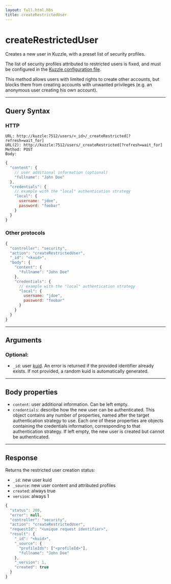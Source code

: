 ```yaml
---
layout: full.html.hbs
title: createRestrictedUser
---
```


# createRestrictedUser

<SinceBadge version="1.0.0" />

Creates a new user in Kuzzle, with a preset list of security profiles.

The list of security profiles attributed to restricted users is fixed, and must be configured in the [Kuzzle configuration file](/core/1/guide/essentials/configuration/).

This method allows users with limited rights to create other accounts, but blocks them from creating accounts with unwanted privileges (e.g. an anonymous user creating his own account).

---

## Query Syntax

### HTTP

```http
URL: http://kuzzle:7512/users/<_id>/_createRestricted[?refresh=wait_for]
URL(2): http://kuzzle:7512/users/_createRestricted[?refresh=wait_for]
Method: POST
Body:
```

```js
{
  "content": {
    // user additional information (optional)
    "fullname": "John Doe"
  },
  "credentials": {
    // example with the "local" authentication strategy
    "local": {
      username: "jdoe",
      password: "foobar"
    }
  }
}
```

### Other protocols

```js
{
  "controller": "security",
  "action": "createRestrictedUser",
  "_id": "<kuid>",
  "body": {
    "content": {
      "fullname": "John Doe"
    },
    "credentials": {
      // example with the "local" authentication strategy
      "local": {
        username: "jdoe",
        password: "foobar"
      }
    }
  }
}
```

---

## Arguments

### Optional:

- `_id`: user [kuid](/core/1/guide/kuzzle-depth/authentication/#the-kuzzle-user-identifier). An error is returned if the provided identifier already exists. If not provided, a random kuid is automatically generated.

---

## Body properties

- `content`: user additional information. Can be left empty.
- `credentials`: describe how the new user can be authenticated. This object contains any number of properties, named after the target authentication strategy to use. Each one of these properties are objects containing the credentials information, corresponding to that authentication strategy. If left empty, the new user is created but cannot be authenticated.

---

## Response

Returns the restricted user creation status:

- `_id`: new user kuid
- `_source`: new user content and attributed profiles
- `created`: always true
- `version`: always 1

```javascript
{
  "status": 200,
  "error": null,
  "controller": "security",
  "action": "createRestrictedUser",
  "requestId": "<unique request identifier>",
  "result": {
    "_id": "<kuid>",
    "_source": {
      "profileIds": ["<profileId>"],
      "fullname": "John Doe"
    },
    "_version": 1,
    "created": true
  }
}
```
